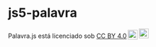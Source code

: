# js5-palavra

<p xmlns:cc="http://creativecommons.org/ns#" xmlns:dct="http://purl.org/dc/terms/"><span property="dct:title">Palavra.js </span> está licenciado sob <a href="http://creativecommons.org/licenses/by/4.0/?ref=chooser-v1" target="_blank" rel="license noopener noreferrer" style="display: inline-block;">CC BY 4.0<img style="height:22px!important;margin-left:3px;vertical-align:text-bottom;" src="https://mirrors.creativecommons.org/presskit/icons/cc.svg?ref=chooser-v1"><img style="height:22px!important;margin-left:3px;vertical-align:text -fundo;" src="https://mirrors.creativecommons.org/presskit/icons/by.svg?ref=chooser-v1"></a></p>
